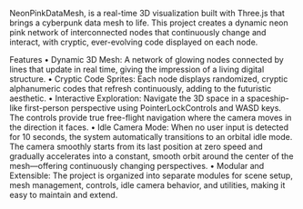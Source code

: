 NeonPinkDataMesh,
is a real-time 3D visualization built with Three.js that brings a cyberpunk data mesh to life. 
This project creates a dynamic neon pink network of interconnected nodes that continuously change and interact, with cryptic, ever-evolving code displayed on each node.

Features
	•	Dynamic 3D Mesh:
A network of glowing nodes connected by lines that update in real time, giving the impression of a living digital structure.
	•	Cryptic Code Sprites:
Each node displays randomized, cryptic alphanumeric codes that refresh continuously, adding to the futuristic aesthetic.
	•	Interactive Exploration:
Navigate the 3D space in a spaceship-like first-person perspective using PointerLockControls and WASD keys. The controls provide true free-flight navigation where the camera moves in the direction it faces.
	•	Idle Camera Mode:
When no user input is detected for 10 seconds, the system automatically transitions to an orbital idle mode. The camera smoothly starts from its last position at zero speed and gradually accelerates into a constant, smooth orbit around the center of the mesh—offering continuously changing perspectives.
	•	Modular and Extensible:
The project is organized into separate modules for scene setup, mesh management, controls, idle camera behavior, and utilities, making it easy to maintain and extend.
